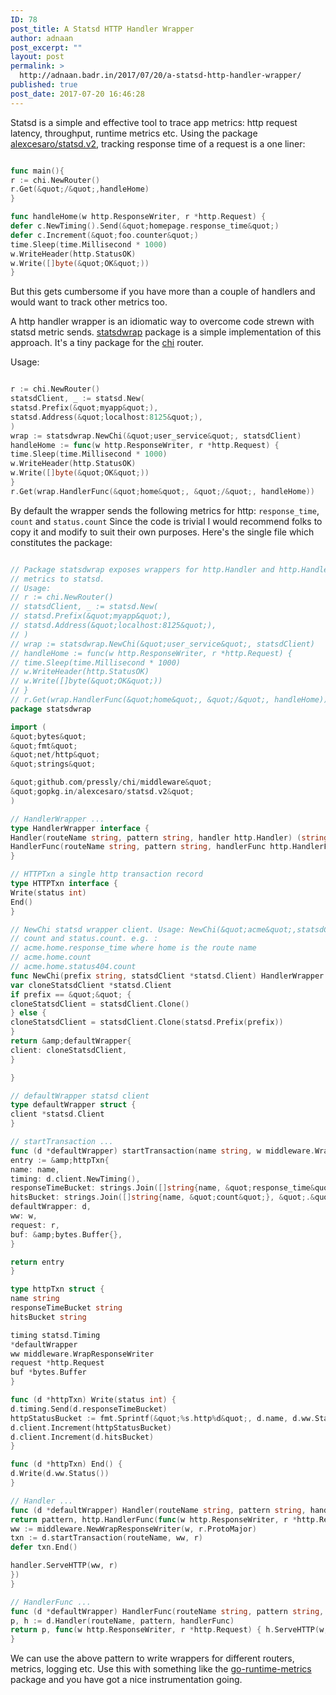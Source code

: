 ```yaml
---
ID: 78
post_title: A Statsd HTTP Handler Wrapper
author: adnaan
post_excerpt: ""
layout: post
permalink: >
  http://adnaan.badr.in/2017/07/20/a-statsd-http-handler-wrapper/
published: true
post_date: 2017-07-20 16:46:28
---
```

Statsd is a simple and effective tool to trace app metrics: http request latency, throughput, runtime metrics etc. Using the package [alexcesaro/statsd.v2](https://godoc.org/gopkg.in/alexcesaro/statsd.v2), tracking response time of a request is a one liner:

```go

func main(){
r := chi.NewRouter()
r.Get(&quot;/&quot;,handleHome)
}

func handleHome(w http.ResponseWriter, r *http.Request) {
defer c.NewTiming().Send(&quot;homepage.response_time&quot;)
defer c.Increment(&quot;foo.counter&quot;)
time.Sleep(time.Millisecond * 1000)
w.WriteHeader(http.StatusOK)
w.Write([]byte(&quot;OK&quot;))
}

```

But this gets cumbersome if you have more than a couple of handlers and would want to track other metrics too.

A http handler wrapper is an idiomatic way to overcome code strewn with statsd metric sends. [statsdwrap](https://github.com/adnaan/statsdwrap) package is a simple implementation of this approach. It's a tiny package for the [chi](https://github.com/go-chi/chi) router.

Usage:

```go

r := chi.NewRouter()
statsdClient, _ := statsd.New(
statsd.Prefix(&quot;myapp&quot;),
statsd.Address(&quot;localhost:8125&quot;),
)
wrap := statsdwrap.NewChi(&quot;user_service&quot;, statsdClient)
handleHome := func(w http.ResponseWriter, r *http.Request) {
time.Sleep(time.Millisecond * 1000)
w.WriteHeader(http.StatusOK)
w.Write([]byte(&quot;OK&quot;))
}
r.Get(wrap.HandlerFunc(&quot;home&quot;, &quot;/&quot;, handleHome))

```

By default the wrapper sends the following metrics for http: ```response_time```,
```count``` and ```status.count``` Since the code is trivial I would recommend folks to copy it and modify to suit their own purposes. Here's the single file which constitutes the package:

```go

// Package statsdwrap exposes wrappers for http.Handler and http.HandlerFunc which send
// metrics to statsd.
// Usage:
// r := chi.NewRouter()
// statsdClient, _ := statsd.New(
// statsd.Prefix(&quot;myapp&quot;),
// statsd.Address(&quot;localhost:8125&quot;),
// )
// wrap := statsdwrap.NewChi(&quot;user_service&quot;, statsdClient)
// handleHome := func(w http.ResponseWriter, r *http.Request) {
// time.Sleep(time.Millisecond * 1000)
// w.WriteHeader(http.StatusOK)
// w.Write([]byte(&quot;OK&quot;))
// }
// r.Get(wrap.HandlerFunc(&quot;home&quot;, &quot;/&quot;, handleHome))
package statsdwrap

import (
&quot;bytes&quot;
&quot;fmt&quot;
&quot;net/http&quot;
&quot;strings&quot;

&quot;github.com/pressly/chi/middleware&quot;
&quot;gopkg.in/alexcesaro/statsd.v2&quot;
)

// HandlerWrapper ...
type HandlerWrapper interface {
Handler(routeName string, pattern string, handler http.Handler) (string, http.Handler)
HandlerFunc(routeName string, pattern string, handlerFunc http.HandlerFunc) (string, http.HandlerFunc)
}

// HTTPTxn a single http transaction record
type HTTPTxn interface {
Write(status int)
End()
}

// NewChi statsd wrapper client. Usage: NewChi(&quot;acme&quot;,statsdClient). The wrapper sends the metrics: response_time,
// count and status.count. e.g. :
// acme.home.response_time where home is the route name
// acme.home.count
// acme.home.status404.count
func NewChi(prefix string, statsdClient *statsd.Client) HandlerWrapper {
var cloneStatsdClient *statsd.Client
if prefix == &quot;&quot; {
cloneStatsdClient = statsdClient.Clone()
} else {
cloneStatsdClient = statsdClient.Clone(statsd.Prefix(prefix))
}
return &amp;defaultWrapper{
client: cloneStatsdClient,
}

}

// defaultWrapper statsd client
type defaultWrapper struct {
client *statsd.Client
}

// startTransaction ...
func (d *defaultWrapper) startTransaction(name string, w middleware.WrapResponseWriter, r *http.Request) HTTPTxn {
entry := &amp;httpTxn{
name: name,
timing: d.client.NewTiming(),
responseTimeBucket: strings.Join([]string{name, &quot;response_time&quot;}, &quot;.&quot;),
hitsBucket: strings.Join([]string{name, &quot;count&quot;}, &quot;.&quot;),
defaultWrapper: d,
ww: w,
request: r,
buf: &amp;bytes.Buffer{},
}

return entry
}

type httpTxn struct {
name string
responseTimeBucket string
hitsBucket string

timing statsd.Timing
*defaultWrapper
ww middleware.WrapResponseWriter
request *http.Request
buf *bytes.Buffer
}

func (d *httpTxn) Write(status int) {
d.timing.Send(d.responseTimeBucket)
httpStatusBucket := fmt.Sprintf(&quot;%s.http%d&quot;, d.name, d.ww.Status())
d.client.Increment(httpStatusBucket)
d.client.Increment(d.hitsBucket)
}

func (d *httpTxn) End() {
d.Write(d.ww.Status())
}

// Handler ...
func (d *defaultWrapper) Handler(routeName string, pattern string, handler http.Handler) (string, http.Handler) {
return pattern, http.HandlerFunc(func(w http.ResponseWriter, r *http.Request) {
ww := middleware.NewWrapResponseWriter(w, r.ProtoMajor)
txn := d.startTransaction(routeName, ww, r)
defer txn.End()

handler.ServeHTTP(ww, r)
})
}

// HandlerFunc ...
func (d *defaultWrapper) HandlerFunc(routeName string, pattern string, handlerFunc http.HandlerFunc) (string, http.HandlerFunc) {
p, h := d.Handler(routeName, pattern, handlerFunc)
return p, func(w http.ResponseWriter, r *http.Request) { h.ServeHTTP(w, r) }
}

```

We can use the above pattern to write wrappers for different routers, metrics, logging etc. Use this with something like the [go-runtime-metrics](https://github.com/bmhatfield/go-runtime-metrics) package and you have got a nice instrumentation going.